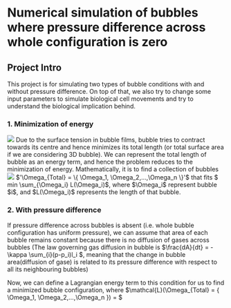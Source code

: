 # Numerical simulation of bubbles where pressure difference across whole configuration is zero

## Project Intro
This project is for simulating two types of bubble conditions with and without pressure difference. On top of that, we also try to change some input parameters to simulate biological cell movements and try to understand the biological implication behind. 


### 1. Minimization of energy
<img src="https://render.githubusercontent.com/render/math?math=\Omega_{Total} = \{ \Omega_1, \Omega_2,...,\Omega_n \}">
Due to the surface tension in bubble films, bubble tries to contract towards its centre and hence minimizes its total length (or total surface area if we are considering 3D bubble). We can represent the total length of bubble as an energy term, and hence the problem reduces to the minimization of energy. Mathematically, it is to find a collection of bubbles <img src="https://latex.codecogs.com/gif.latex?O_t=\Omega_{Total} = \{ \Omega_1, \Omega_2,...,\Omega_n \} t " /> $'\Omega_{Total} = \{ \Omega_1, \Omega_2,...,\Omega_n \}'$ that fits $ min \sum_{\Omega_i} L(\Omega_i)$, where $\Omega_i$ represent bubble $i$, and $L(\Omega_i)$ represents the length of that bubble. 

### 2. With pressure difference
If pressure difference across bubbles is absent (i.e. whole bubble configuration has uniform pressure), we can assume that area of each bubble remains constant because there is no diffusion of gases across bubbles (The law governing gas diffusion in bubble is $\frac{dA}{dt} = -\kappa \sum_{i}(p-p_i)l_i $, meaning that the change in bubble area(diffusion of gase) is related to its pressure difference with respect to all its neighbouring bubbles)

Now, we can define a Lagrangian energy term to this condition for us to find a minimized bubble configuration, where
$\mathcal{L}(\Omega_{Total} = \{ \Omega_1, \Omega_2,...,\Omega_n \}) = $




